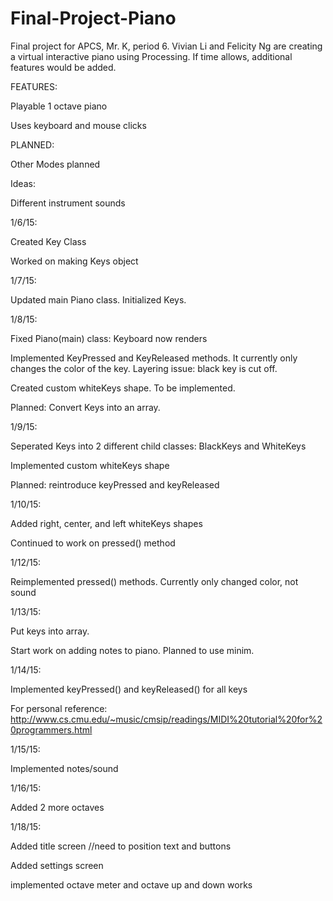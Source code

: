 Final-Project-Piano
===================
Final project for APCS, Mr. K, period 6. Vivian Li and Felicity Ng are creating a virtual interactive piano using Processing. If time allows, additional features would be added.

FEATURES: 

Playable 1 octave piano

Uses keyboard and mouse clicks

PLANNED:

Other Modes planned 

Ideas:

Different instrument sounds




1/6/15:

Created Key Class

Worked on making Keys object
        
1/7/15: 

Updated main Piano class. Initialized Keys.

1/8/15: 

Fixed Piano(main) class: Keyboard now renders

Implemented KeyPressed and KeyReleased methods. It currently only changes the color of the key. Layering issue: black key is cut off.

Created custom whiteKeys shape. To be implemented.
	
Planned: Convert Keys into an array.

1/9/15:

Seperated Keys into 2 different child classes: BlackKeys and WhiteKeys

Implemented custom whiteKeys shape

Planned: reintroduce keyPressed and keyReleased

1/10/15:

Added right, center, and left whiteKeys shapes

Continued to work on pressed() method

1/12/15:

Reimplemented pressed() methods. Currently only changed color, not sound

1/13/15:

Put keys into array. 

Start work on adding notes to piano. Planned to use minim.

1/14/15:

Implemented keyPressed() and keyReleased() for all keys

For personal reference: http://www.cs.cmu.edu/~music/cmsip/readings/MIDI%20tutorial%20for%20programmers.html

1/15/15:

Implemented notes/sound

1/16/15:

Added 2 more octaves

1/18/15:

Added title screen //need to position text and buttons

Added settings screen

implemented octave meter and octave up and down works

